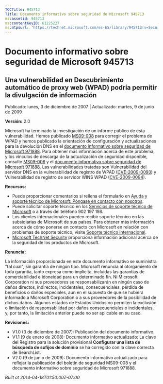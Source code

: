```yaml
---
TOCTitle: 945713
Title: Documento informativo sobre seguridad de Microsoft 945713
ms:assetid: 945713
ms:contentKeyID: 61225227
ms:mtpsurl: 'https://technet.microsoft.com/es-ES/library/945713(v=Security.10)'
---
```



Documento informativo sobre seguridad de Microsoft 945713
=========================================================

Una vulnerabilidad en Descubrimiento automático de proxy web (WPAD) podría permitir la divulgación de información
-----------------------------------------------------------------------------------------------------------------

Publicado: lunes, 3 de diciembre de 2007 | Actualizado: martes, 9 de junio de 2009

**Versión:** 2.0

Microsoft ha terminado la investigación de un informe público de esta vulnerabilidad. Hemos publicado [MS09-008](http://technet.microsoft.com/security/bulletin/ms09-008) para corregir el problema de WPAD y hemos publicado la orientación de configuración y actualizaciones para la devolución DNS en el [documento informativo sobre seguridad de Microsoft 971888](http://technet.microsoft.com/security/advisory/971888). Para obtener más información acerca de este problema, y los vínculos de descarga de la actualización de seguridad disponible, consulte [MS09-008](http://technet.microsoft.com/security/bulletin/ms09-008) y el [documento informativo sobre seguridad de Microsoft 971888](http://technet.microsoft.com/security/advisory/971888). Las vulnerabilidades tratadas son Vulnerabilidad del servidor DNS en la vulnerabilidad de registro de WPAD ([CVE-2009-0093](http://www.cve.mitre.org/cgi-bin/cvename.cgi?name=cve-2009-0093)) y Vulnerabilidad de registro de servidor WINS WPAD ([CVE-2009-0094](http://www.cve.mitre.org/cgi-bin/cvename.cgi?name=cve-2009-0094)).

**Recursos:**

-   Puede proporcionar comentarios si rellena el formulario en [Ayuda y soporte técnico de Microsoft: Póngase en contacto con nosotros](https://support.microsoft.com/common/survey.aspx?scid=sw;en;1257&amp;showpage=1&amp;ws=technet&amp;sd=tech).
-   Puede solicitar soporte técnico en los [Servicios de soporte técnico de Microsoft](http://support.microsoft.com/default.aspx?scid=fh;es-es;incidentsubmit) o a través del teléfono 902 197 198.
-   Los clientes internacionales pueden recibir soporte técnico en las subsidiarias de Microsoft de sus países. Para obtener más información acerca de cómo ponerse en contacto con Microsoft en relación con problemas de soporte técnico, visite [Soporte técnico internacional](http://go.microsoft.com/fwlink/?linkid=21155).
-   [Microsoft TechNet Security](http://go.microsoft.com/fwlink/?linkid=21132) proporciona información adicional acerca de la seguridad de los productos de Microsoft.

**Renuncia:**

La información proporcionada en este documento informativo se suministra "tal cual", sin garantía de ningún tipo. Microsoft renuncia al otorgamiento de toda garantía, tanto expresa como implícita, incluidas las garantías de comerciabilidad e idoneidad para un determinado fin. Ni Microsoft Corporation ni sus proveedores se responsabilizarán en ningún caso de daños directos, indirectos, incidentales, consecuenciales, pérdida de beneficios o daños especiales, aun en el supuesto de que se hubiera informado a Microsoft Corporation o a sus proveedores de la posibilidad de dichos daños. Algunos estados de Estados Unidos no permiten la exclusión o limitación de responsabilidad por daños consecuenciales o incidentales, y, por tanto, la limitación anterior puede no ser aplicable en su caso.

**Revisiones:**

-   V1.0 (3 de diciembre de 2007): Publicación del documento informativo.
-   V1.1 (9 de enero de 2008): Documento informativo actualizado: La clave del Registro para la solución provisional **Configurar una lista de búsqueda de sufijos de dominio** se ha corregido con la clave correcta de SearchList.
-   V2.0 (9 de junio de 2009): Documento informativo actualizado para reflejar la publicación del boletín de seguridad MS09-008 y el documento informativo sobre seguridad de Microsoft 971888.

*Built at 2014-04-18T01:50:00Z-07:00*
